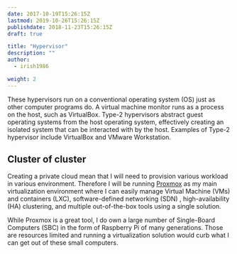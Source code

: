 ```yaml
---
date: 2017-10-19T15:26:15Z
lastmod: 2019-10-26T15:26:15Z
publishdate: 2018-11-23T15:26:15Z
draft: true

title: "Hypervisor"
description: ""
author:
  - irish1986

weight: 2
---
```


These hypervisors run on a conventional operating system (OS) just as other computer programs do. A virtual machine monitor runs as a process on the host, such as VirtualBox. Type-2 hypervisors abstract guest operating systems from the host operating system, effectively creating an isolated system that can be interacted with by the host. Examples of Type-2 hypervisor include VirtualBox and VMware Workstation.

## Cluster of cluster

Creating a private cloud mean that I will need to provision various workload in various environment.  Therefore I will be running [Proxmox](https://proxmox.com/) as my main virtualization environment where I can easily manage Virtual Machine (VMs) and containers (LXC), software-defined networking (SDN) , high-availability (HA) clustering, and multiple out-of-the-box tools using a single solution.

While Proxmox is a great tool, I do own a large number of Single-Board Computers (SBC) in the form of Raspberry Pi of many generations.  Those are resources limited and running a virtualization solution would curb what I can get out of these small computers.
